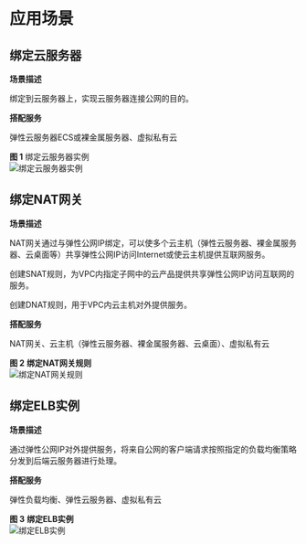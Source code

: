 # 应用场景<a name="overview_0006"></a>

## 绑定云服务器<a name="section01731659919"></a>

**场景描述**

绑定到云服务器上，实现云服务器连接公网的目的。

**搭配服务**

弹性云服务器ECS或裸金属服务器、虚拟私有云

**图 1**  绑定云服务器实例<a name="fig5296943164112"></a>  
![](figures/绑定云服务器实例.png "绑定云服务器实例")

## 绑定NAT网关<a name="section13617128920"></a>

**场景描述**

NAT网关通过与弹性公网IP绑定，可以使多个云主机（弹性云服务器、裸金属服务器、云桌面等）共享弹性公网IP访问Internet或使云主机提供互联网服务。

创建SNAT规则，为VPC内指定子网中的云产品提供共享弹性公网IP访问互联网的服务。

创建DNAT规则，用于VPC内云主机对外提供服务。

**搭配服务**

NAT网关、云主机（弹性云服务器、裸金属服务器、云桌面）、虚拟私有云

**图 2** **绑定NAT网关规则**<a name="fig1029924918435"></a>  
![](figures/绑定NAT网关规则.png "绑定NAT网关规则")

## 绑定ELB实例<a name="section174520374519"></a>

**场景描述**

通过弹性公网IP对外提供服务，将来自公网的客户端请求按照指定的负载均衡策略分发到后端云服务器进行处理。

**搭配服务**

弹性负载均衡、弹性云服务器、虚拟私有云

**图 3** **绑定ELB实例**<a name="fig1947716280447"></a>  
![](figures/绑定ELB实例.png "绑定ELB实例")


